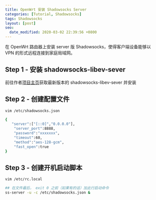 ```yaml
---
title: OpenWrt 安装 Shadowsocks Server
categories: [Tutorial, Shadowsocks]
tags: Shadowsocks
layout: [post]
seo:
  date_modified: 2020-03-02 22:39:56 +0800
---
```


在 OpenWrt 路由器上安装 server 版 Shadowsocks，使得客户端设备能够以 VPN 的形式远程连接到家庭局域网。

## Step 1 - 安装 shadowsocks-libev-sever

前往作者[项目主页](https://github.com/shadowsocks/openwrt-shadowsocks/releases)获取最新版本的 shadowsocks-libev-sever 并安装

## Step 2 - 创建配置文件

```sh
vim /etc/shadowsocks.json

{
   "server":["[::0]","0.0.0.0"],
    "server_port":8888,
    "password":"xxxxxxx",
    "timeout":60,
    "method":"aes-128-gcm",
    "fast_open":true
}
```

## Step 3 - 创建开机启动脚本

```sh
vim /etc/rc.local

## 在文件最后， exit 0 之前（如果有的话）加此行启动命令
ss-server -u -c /etc/shadowsocks.json &
```
